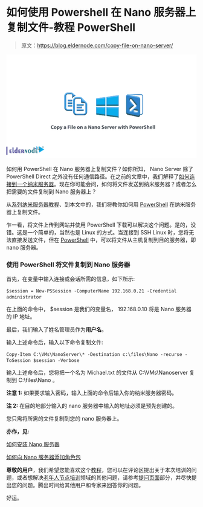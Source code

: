 # 如何使用 Powershell 在 Nano 服务器上复制文件-教程 PowerShell

> 原文：<https://blog.eldernode.com/copy-file-on-nano-server/>

![How to Copy a File on a Nano Server with PowerShell](img/481f48f966ab09b137604488e6dae387.png)

如何用 PowerShell 在 Nano 服务器上复制文件？如你所知， Nano Server 除了 PowerShell Direct 之外没有任何通信路径。在之前的文章中，我们解释了[如何连接到一个纳米服务器](https://eldernode.com/connect-to-nano-server/)。现在你可能会问，如何将文件发送到纳米服务器？或者怎么把需要的文件复制到 Nano 服务器上？

从[系列纳米服务器教程](https://eldernode.com/tag/nano-server/)、到本文中的，我们将教你如何用 [PowerShell](https://eldernode.com/tag/powershell-commands/) 在纳米服务器上复制文件。

乍一看，将文件上传到网站并使用 PowerShell 下载可以解决这个问题。是的，没错。这是一个简单的，当然也是 Linux 的方式。当连接到 SSH Linux 时，您将无法直接发送文件，但在 [PowerShell](https://docs.microsoft.com/en-us/powershell/scripting/overview#:~:text=PowerShell%20is%20a%20cross%2Dplatform,NET%20objects.) 中，可以将文件从主机复制到目的服务器，即 nano 服务器。

### 使用 PowerShell 将文件复制到 Nano 服务器

首先，在变量中输入连接或会话所需的信息，如下所示:

```
$session = New-PSSession -ComputerName 192.168.0.21 -Credential administrator
```

在上面的命令中， $session 是我们的变量名， 192.168.0.10 将是 Nano 服务器的 IP 地址。

最后，我们输入了姓名管理员作为**用户名**。

输入上述命令后，输入以下命令复制文件:

```
Copy-Item C:\VMs\NanoServer\* -Destination c:\files\Nano -recurse -ToSession $session -Verbose
```

输入上述命令后，您将把一个名为 Michael.txt 的文件从 C:\VMs\Nanoserver 复制到 C:\files\Nano 。

**注意 1:** 如果要求输入密码，输入上面的命令后输入你的纳米服务器密码。

**注 2:** 在目的地部分输入的 nano 服务器中输入的地址必须是预先创建的。

您只需将所需的文件复制到您的 nano 服务器上。

**亦作，见:**

[如何安装 Nano 服务器](https://eldernode.com/install-nano-server/)

[如何向 Nano 服务器添加角色包](https://eldernode.com/add-roles-to-nano-server/)

**尊敬的用户**，我们希望您能喜欢这个[教程](https://eldernode.com/category/tutorial/)，您可以在评论区提出关于本次培训的问题，或者想解决[老年人节点培训](https://eldernode.com/blog/)领域的其他问题，请参考[提问页面](https://eldernode.com/ask)部分，并尽快提出您的问题。腾出时间给其他用户和专家来回答你的问题。

好运。